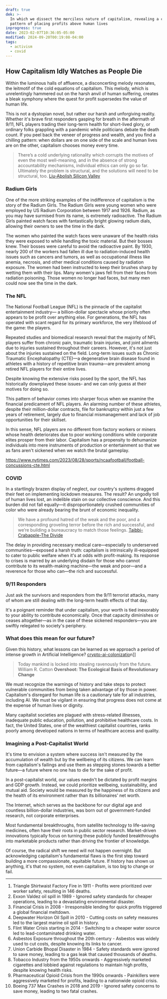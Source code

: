 ```yaml
---
draft: true
dek: >-
  In which we dissect the merciless nature of capitalism, revealing a callous
  pattern of placing profits above human lives
inprogress: true
date: 2023-02-07T10:36:05-05:00
modified: 2024-09-20T00:19:08-04:00
tags:
  - activism
  - covid
---
```


## How Capitalism Idly Watches as People Die

Within the luminous halls of affluence, a disconcerting melody resonates, the leitmotif of the cold equations of capitalism. This melody, which is unrelentingly hammered out on the harsh anvil of human suffering, creates a bleak symphony where the quest for profit supersedes the value of human life.

This is not a dystopian novel, but rather our harsh and unforgiving reality. Whether it's brave first responders gasping for breath in the aftermath of 9/11, NFL players trading their long-term health for short-lived glory, or ordinary folks grappling with a pandemic while politicians debate the death count. If you peel back the veneer of progress and wealth, and you find a chilling pattern: when dollars are on one side of the scale and human lives are on the other, capitalism chooses money every time.

>There’s a cold underlying rationality which corrupts the motives of even the most well-meaning, and in the absence of strong accountability mechanisms, individual ethics can only go so far. Ultimately the problem is structural, and the solutions will need to be structural, too.
>[Liu-Abolish Silicon Valley](Liu-Abolish%20Silicon%20Valley.md)

### Radium Girls

One of the more striking examples of the indifference of capitalism is the story of the Radium Girls. The Radium Girls were young women who were employed by US Radium Corporation between 1917 and 1926. Radium, as you may have surmised from its name, is extremely radioactive. The Radium Girls painted watch faces with fantastically bright glowing radium dials, allowing their owners to see the time in the dark.

The women who painted the watch faces were unaware of the health risks they were exposed to while handling the toxic material. But their bosses knew. Their bosses were careful to avoid the radioactive paint. By 1930, nearly 200 of the workers had fallen ill due to radiation-induced health issues such as cancers and tumors, as well as occupational illness like anemia, necrosis, and other medical conditions caused by radiation exposure. The women had been instructed to keep their brushes sharp by wetting them with their lips. Many women's jaws fell from their faces from radiation poisoning. Those women no longer had faces, but many men could now see the time in the dark.

### The NFL

The National Football League (NFL) is the pinnacle of the capitalist entertainment industry— a billion-dollar spectacle whose priority often appears to be profit over anything else. For generations, the NFL has operated with scant regard for its primary workforce, the very lifeblood of the game: the players.

Repeated studies and biomedical research reveal that the majority of NFL players suffer from chronic pain, traumatic brain injuries, and joint ailments due to injuries sustained throughout their careers. However, it's not just about the injuries sustained on the field. Long-term issues such as Chronic Traumatic Encephalopathy (CTE)—a degenerative brain disease found in athletes with a history of repetitive brain trauma—are prevalent among retired NFL players for their entire lives.

Despite knowing the extensive risks posed by the sport, the NFL has historically downplayed these issues- and we can only guess at their motives for doing so.

This pattern of behavior comes into sharper focus when we examine the financial predicament of NFL players. An alarming number of these athletes, despite their million-dollar contracts, file for bankruptcy within just a few years of retirement, largely due to financial mismanagement and lack of job opportunities for their skillset.

In this sense, NFL players are no different from factory workers or miners whose health deteriorates due to poor working conditions while corporate elites prosper from their labor. Capitalism has a propensity to dehumanize individuals into mere instruments of production or entertainment so that we as fans aren't sickened when we watch the brutal gameplay.

<https://www.nytimes.com/2023/08/28/sports/ncaafootball/football-concussions-cte.html>

### COVID

In a startlingly brazen display of neglect, our country's systems dragged their feet on implementing lockdown measures. The result? An ungodly toll of human lives lost, an indelible stain on our collective conscience. And this burden did not fall equally—it disproportionately crushed communities of color who were already bearing the brunt of economic inequality.

>We have a profound hatred of the weak and the poor, and a corresponding groveling terror before the rich and successful, and we’re building a bureaucracy to match those feelings.
>[Taibbi-Crabapple-The Divide](Taibbi-Crabapple-The%20Divide.md)

The delay in providing necessary medical care—especially to underserved communities—exposed a harsh truth: capitalism is intrinsically ill-equipped to cater to public welfare when it's at odds with profit-making. Its response to crises is marred by an underlying disdain for those who cannot contribute to its wealth-making machine—the weak and poor—and a reverence for those who can—the rich and successful.

### 9/11 Responders

Just ask the survivors and responders from the 9/11 terrorist attacks, many of whom are still dealing with the long-term health effects of that day.

It's a poignant reminder that under capitalism, your worth is tied inexorably to your ability to contribute economically. Once that capacity diminishes or ceases altogether—as in the case of these sickened responders—you are swiftly relegated to society's periphery.

### What does this mean for our future?

Given this history, what lessons can be learned as we approach a period of intense growth in Artificial Intelligence? [crypto-ai-colonizatio](crypto-ai-colonizatio)n]]

>Today mankind is locked into stealing ravenously from the future.
>William R. Catton **Overshoot: The Ecological Basis of Revolutionary Change**

We must recognize the warnings of history and take steps to protect vulnerable communities from being taken advantage of by those in power. Capitalism's disregard for human life is a cautionary tale for all industries, including AI. We must be vigilant in ensuring that progress does not come at the expense of human lives or dignity.

Many capitalist societies are plagued with stress-related illnesses, inadequate public education, pollution, and prohibitive healthcare costs. In fact, the United States, one of the wealthiest capitalist countries, ranks poorly among developed nations in terms of healthcare access and quality.

### Imagining a Post-Capitalist World

It's time to envision a system where success isn't measured by the accumulation of wealth but by the wellbeing of its citizens. We can learn from capitalism's failings and use them as stepping stones towards a better future—a future where no one has to die for the sake of profit.

In a post-capitalist world, our values needn't be dictated by profit margins and GDP growth. Instead, we could prioritize wellbeing, sustainability, and mutual aid. Society would be measured by the happiness of its citizens and the health of its environment rather than its billionaires' net worth.

The Internet, which serves as the backbone for our digital age and countless billion-dollar industries, was born out of government-funded research, not corporate enterprises.

Most fundamental breakthroughs, from satellite technology to life-saving medicines, often have their roots in public sector research. Market-driven innovations typically focus on turning these publicly funded breakthroughs into marketable products rather than driving the frontier of knowledge.

Of course, the radical shift we need will not happen overnight. But acknowledging capitalism's fundamental flaws is the first step toward building a more compassionate, equitable future. If history has shown us anything, it's that no system, not even capitalism, is too big to change or fail.

---

1. Triangle Shirtwaist Factory Fire in 1911 - Profits were prioritized over worker safety, resulting in 146 deaths.
2. Exxon Valdez oil spill in 1989 - Ignored safety standards for cheaper operations, leading to a devastating environmental disaster.
3. Financial Crisis in 2008 - Irresponsible lending for quick profits triggered a global financial meltdown.
4. Deepwater Horizon Oil Spill in 2010 - Cutting costs on safety measures led to the largest marine oil spill in history.
5. Flint Water Crisis starting in 2014 - Switching to a cheaper water source led to lead-contaminated drinking water.
6. Asbestos Exposure throughout the 20th century - Asbestos was widely used to cut costs, despite knowing its links to cancer.
7. Union Carbide Bhopal Disaster in 1984 - Safety standards were ignored to save money, leading to a gas leak that caused thousands of deaths.
8. Tobacco Industry from the 1950s onwards - Aggressively marketed cigarettes and lobbied against regulations to maintain high profits, despite knowing health risks.
9. Pharmaceutical Opioid Crisis from the 1990s onwards - Painkillers were aggressively marketed for profits, leading to a nationwide opioid crisis.
10. Boeing 737 Max Crashes in 2018 and 2019 - Ignored safety concerns to save money, leading to two fatal crashes.
